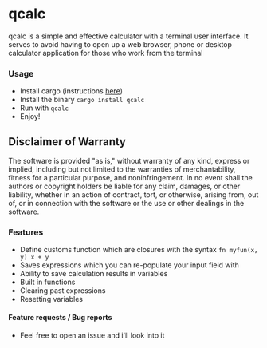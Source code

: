 qcalc
==========

qcalc is a simple and effective calculator with a terminal user interface. It serves to avoid
having to open up a web browser, phone or desktop calculator application for those who work from
the terminal

### Usage
- Install cargo (instructions [here](https://doc.rust-lang.org/cargo/getting-started/installation.html))
- Install the binary `cargo install qcalc`
- Run with `qcalc`
- Enjoy!

## Disclaimer of Warranty
The software is provided "as is," without warranty of any kind, express or implied, including but not limited to the warranties of merchantability, fitness for a particular purpose, and noninfringement. In no event shall the authors or copyright holders be liable for any claim, damages, or other liability, whether in an action of contract, tort, or otherwise, arising from, out of, or in connection with the software or the use or other dealings in the software.

### Features
- Define customs function which are closures with the syntax `fn myfun(x, y) x + y`
- Saves expressions which you can re-populate your input field with
- Ability to save calculation results in variables
- Built in functions
- Clearing past expressions
- Resetting variables

#### Feature requests / Bug reports
- Feel free to open an issue and i'll look into it
